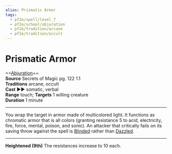 ```yaml
---
alias: Prismatic Armor
tags:
  - pf2e/spell/level_7
  - pf2e/school/abjuration
  - pf2e/tradition/arcane
  - pf2e/tradition/occult
---
```


# Prismatic Armor

==[Abjuration](../../../Traits/Abjuration.md)==  
__Source__ Secrets of Magic pg. 122 1.1  
**Traditions** arcane, occult  
**Cast** ►► somatic, verbal  
**Range** touch; **Targets** 1 willing creature  
**Duration** 1 minute

---

You wrap the target in armor made of multicolored light. It functions as chromatic armor that is all colors (granting resistance 5 to acid, electricity, fire, force, mental, poison, and sonic). An attacker that critically fails on its saving throw against the spell is [Blinded](../../../Conditions/Blinded.md) rather than [Dazzled](../../../Conditions/Dazzled.md).

<hr>

**Heightened (9th)** The resistances increase to 10 each.
